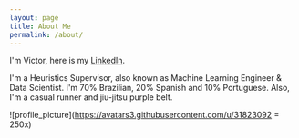 ```yaml
---
layout: page
title: About Me
permalink: /about/
---
```

I'm Victor, here is my [LinkedIn](https://www.linkedin.com/in/victorbouzas/).

I'm a Heuristics Supervisor, also known as Machine Learning Engineer & Data Scientist.
I'm 70% Brazilian, 20% Spanish and 10% Portuguese. 
Also, I'm a casual runner and jiu-jitsu purple belt.


![profile_picture](https://avatars3.githubusercontent.com/u/31823092 = 250x)
